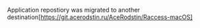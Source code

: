 Application repostiory was migrated to another destination[https://git.acerodstin.ru/AceRodstin/Raccess-macOS]